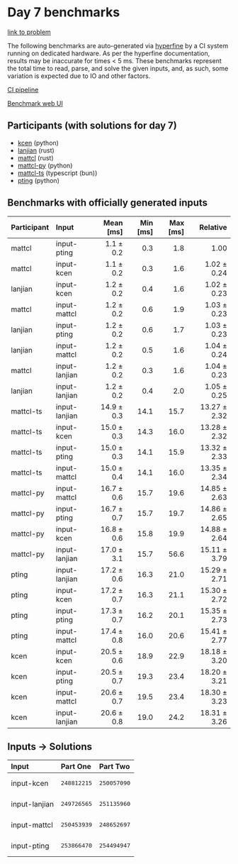 # Day 7 benchmarks

[link to problem](https://adventofcode.com/2023/day/7)

The following benchmarks are auto-generated via
[hyperfine](https://github.com/sharkdp/hyperfine) by a CI system running on
dedicated hardware. As per the hyperfine documentation, results may be
inaccurate for times < 5 ms. These benchmarks represent the total time to read,
parse, and solve the given inputs, and, as such, some variation is expected due
to IO and other factors.

[CI pipeline](http://ci.papercode.net:8080/teams/main/pipelines/aoc2023)

[Benchmark web UI](https://aoc.ancalagon.black)


## Participants (with solutions for day 7)

- [kcen](https://github.com/kcen/aoc2023) (python)
- [lanjian](https://github.com/lanjian/aoc-2023) (rust)
- [mattcl](https://github.com/mattcl/aoc2023) (rust)
- [mattcl-py](https://github.com/mattcl/aoc2023-py) (python)
- [mattcl-ts](https://github.com/mattcl/aoc2023-js) (typescript (bun))
- [pting](https://github.com/pting/aoc2023) (python)


## Benchmarks with officially generated inputs

| Participant | Input | Mean [ms] | Min [ms] | Max [ms] | Relative |
|:---|:---|---:|---:|---:|---:|
| mattcl | input-pting | 1.1 ± 0.2 | 0.3 | 1.8 | 1.00 |
| mattcl | input-kcen | 1.1 ± 0.2 | 0.3 | 1.6 | 1.02 ± 0.24 |
| lanjian | input-kcen | 1.2 ± 0.2 | 0.4 | 1.6 | 1.02 ± 0.23 |
| mattcl | input-mattcl | 1.2 ± 0.2 | 0.6 | 1.9 | 1.03 ± 0.23 |
| lanjian | input-pting | 1.2 ± 0.2 | 0.6 | 1.7 | 1.03 ± 0.23 |
| lanjian | input-mattcl | 1.2 ± 0.2 | 0.5 | 1.6 | 1.04 ± 0.24 |
| mattcl | input-lanjian | 1.2 ± 0.2 | 0.3 | 1.6 | 1.04 ± 0.23 |
| lanjian | input-lanjian | 1.2 ± 0.2 | 0.4 | 2.0 | 1.05 ± 0.25 |
| mattcl-ts | input-lanjian | 14.9 ± 0.3 | 14.1 | 15.7 | 13.27 ± 2.32 |
| mattcl-ts | input-kcen | 15.0 ± 0.3 | 14.3 | 16.0 | 13.28 ± 2.32 |
| mattcl-ts | input-pting | 15.0 ± 0.3 | 14.1 | 15.9 | 13.32 ± 2.33 |
| mattcl-ts | input-mattcl | 15.0 ± 0.4 | 14.1 | 16.0 | 13.35 ± 2.34 |
| mattcl-py | input-mattcl | 16.7 ± 0.6 | 15.7 | 19.6 | 14.85 ± 2.63 |
| mattcl-py | input-pting | 16.7 ± 0.7 | 15.7 | 19.7 | 14.86 ± 2.65 |
| mattcl-py | input-kcen | 16.8 ± 0.6 | 15.8 | 19.9 | 14.88 ± 2.64 |
| mattcl-py | input-lanjian | 17.0 ± 3.1 | 15.7 | 56.6 | 15.11 ± 3.79 |
| pting | input-lanjian | 17.2 ± 0.6 | 16.3 | 21.0 | 15.29 ± 2.71 |
| pting | input-kcen | 17.2 ± 0.7 | 16.3 | 21.1 | 15.30 ± 2.72 |
| pting | input-pting | 17.3 ± 0.7 | 16.2 | 20.1 | 15.35 ± 2.73 |
| pting | input-mattcl | 17.4 ± 0.8 | 16.0 | 20.6 | 15.41 ± 2.77 |
| kcen | input-kcen | 20.5 ± 0.6 | 18.9 | 22.9 | 18.18 ± 3.20 |
| kcen | input-pting | 20.5 ± 0.7 | 19.3 | 23.4 | 18.20 ± 3.21 |
| kcen | input-mattcl | 20.6 ± 0.7 | 19.5 | 23.4 | 18.30 ± 3.23 |
| kcen | input-lanjian | 20.6 ± 0.8 | 19.0 | 24.2 | 18.31 ± 3.26 |


## Inputs -> Solutions

| Input | Part One | Part Two |
|:---|:---|:---|
|input-kcen|<pre>248812215</pre>|<pre>250057090</pre>|
|input-lanjian|<pre>249726565</pre>|<pre>251135960</pre>|
|input-mattcl|<pre>250453939</pre>|<pre>248652697</pre>|
|input-pting|<pre>253866470</pre>|<pre>254494947</pre>|